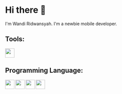# Hi there 👋
I'm Wandi Ridwansyah. I'm a newbie mobile developer.

## Tools:
<img width="30px" src="https://www.cdnlogo.com/logos/a/36/android-studio.svg" />

## Programming Language:
<img align="left" width="30px" src="https://www.cdnlogo.com/logos/k/76/kotlin.svg" />
<img align="left" width="30px" src="https://blogger.googleusercontent.com/img/b/R29vZ2xl/AVvXsEjC97Z8BResg5dlPqczsRCFhP6zewWX0X0e7fVPG-G7PuUZwwZVsi9OPoqJYkgqT2h0FI95SsmWzVEgpt8b8HAqFiIxZ98TFtY4lE0b8UrtVJ2HrJebRwl6C9DslsQDl9KnBIrdHS6LtkY/s1600/jetpack+compose+icon_RGB.png" />
<img align="left" width="30px" src="https://www.cdnlogo.com/logos/d/66/dart.svg" />
<img align="left" width="30px" src="https://cdnlogo.com/logos/f/30/flutter.svg" />


